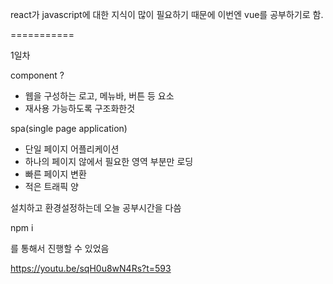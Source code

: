 react가 javascript에 대한 지식이 많이 필요하기 때문에 이번엔 vue를 공부하기로 함.

===========

1일차 

component ?
 - 웹을 구성하는 로고, 메뉴바, 버튼 등 요소
 - 재사용 가능하도록 구조화한것

spa(single page application)
 - 단일 페이지 어플리케이션
 - 하나의 페이지 않에서 필요한 영역 부분만 로딩
 - 빠른 페이지 변환
 - 적은 트래픽 양

 설치하고 환경설정하는데 오늘 공부시간을 다씀

 npm i

 를 통해서 진행할 수 있었음

https://youtu.be/sqH0u8wN4Rs?t=593

